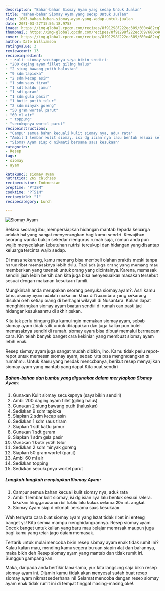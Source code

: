 ```yaml
---
description: "Bahan-bahan Siomay Ayam yang sedap Untuk Jualan"
title: "Bahan-bahan Siomay Ayam yang sedap Untuk Jualan"
slug: 1063-bahan-bahan-siomay-ayam-yang-sedap-untuk-jualan
date: 2021-03-27T15:56:18.975Z
image: https://img-global.cpcdn.com/recipes/8f91298f222ec309/680x482cq70/siomay-ayam-foto-resep-utama.jpg
thumbnail: https://img-global.cpcdn.com/recipes/8f91298f222ec309/680x482cq70/siomay-ayam-foto-resep-utama.jpg
cover: https://img-global.cpcdn.com/recipes/8f91298f222ec309/680x482cq70/siomay-ayam-foto-resep-utama.jpg
author: Kate Williamson
ratingvalue: 3
reviewcount: 13
recipeingredient:
- " Kulit siomay secukupnya saya bikin sendiri"
- "200 daging ayam fillet giling halus"
- "2 siung bawang putih haluskan"
- "9 sdm tapioka"
- "2 sdm kecap asin"
- "1 sdm saus tiram"
- "1 sdt kaldu jamur"
- "1 sdt garam"
- "1 sdm gula pasir"
- "1 butir putih telur"
- "2 sdm minyak goreng"
- "50 gram wortel parut"
- "60 ml air"
- " topping"
- "secukupnya wortel parut"
recipeinstructions:
- "Campur semua bahan kecuali kulit siomay nya, aduk rata"
- "Ambil 1 lembar kulit siomay, isi dg isian nya lalu bentuk sesuai selera. lakukan hingga adonan isi habis lalu kukus selama 20mnt. angkat"
- "Siomay Ayam siap d nikmati bersama saus kesukaan"
categories:
- Resep
tags:
- siomay
- ayam

katakunci: siomay ayam 
nutrition: 265 calories
recipecuisine: Indonesian
preptime: "PT38M"
cooktime: "PT51M"
recipeyield: "1"
recipecategory: Lunch

---
```



![Siomay Ayam](https://img-global.cpcdn.com/recipes/8f91298f222ec309/680x482cq70/siomay-ayam-foto-resep-utama.jpg)

Selaku seorang ibu, mempersiapkan hidangan mantab kepada keluarga adalah hal yang sangat menyenangkan bagi kamu sendiri. Kewajiban seorang  wanita bukan sekedar mengurus rumah saja, namun anda pun wajib menyediakan kebutuhan nutrisi tercukupi dan hidangan yang disantap keluarga tercinta wajib sedap.

Di masa  sekarang, kamu memang bisa membeli olahan praktis meski tanpa harus ribet memasaknya lebih dulu. Tapi ada juga orang yang memang mau memberikan yang terenak untuk orang yang dicintainya. Karena, memasak sendiri jauh lebih bersih dan kita juga bisa menyesuaikan masakan tersebut sesuai dengan makanan kesukaan famili. 



Mungkinkah anda merupakan seorang penyuka siomay ayam?. Asal kamu tahu, siomay ayam adalah makanan khas di Nusantara yang sekarang disukai oleh setiap orang di berbagai wilayah di Nusantara. Kalian dapat menghidangkan siomay ayam buatan sendiri di rumah dan pasti jadi hidangan kesukaanmu di akhir pekan.

Kita tak perlu bingung jika kamu ingin memakan siomay ayam, sebab siomay ayam tidak sulit untuk didapatkan dan juga kalian pun boleh memasaknya sendiri di rumah. siomay ayam bisa dibuat memalui bermacam cara. Kini telah banyak banget cara kekinian yang membuat siomay ayam lebih enak.

Resep siomay ayam juga sangat mudah dibikin, lho. Kamu tidak perlu repot-repot untuk memesan siomay ayam, sebab Kita bisa menghidangkan di rumahmu. Untuk Kamu yang hendak mencobanya, berikut resep menyajikan siomay ayam yang mantab yang dapat Kita buat sendiri.

<!--inarticleads1-->

##### Bahan-bahan dan bumbu yang digunakan dalam menyiapkan Siomay Ayam:

1. Gunakan  Kulit siomay secukupnya (saya bikin sendiri)
1. Ambil 200 daging ayam fillet (giling halus)
1. Gunakan 2 siung bawang putih (haluskan)
1. Sediakan 9 sdm tapioka
1. Siapkan 2 sdm kecap asin
1. Sediakan 1 sdm saus tiram
1. Siapkan 1 sdt kaldu jamur
1. Gunakan 1 sdt garam
1. Siapkan 1 sdm gula pasir
1. Gunakan 1 butir putih telur
1. Sediakan 2 sdm minyak goreng
1. Siapkan 50 gram wortel (parut)
1. Ambil 60 ml air
1. Sediakan  topping
1. Sediakan secukupnya wortel parut




<!--inarticleads2-->

##### Langkah-langkah menyiapkan Siomay Ayam:

1. Campur semua bahan kecuali kulit siomay nya, aduk rata
1. Ambil 1 lembar kulit siomay, isi dg isian nya lalu bentuk sesuai selera. lakukan hingga adonan isi habis lalu kukus selama 20mnt. angkat
1. Siomay Ayam siap d nikmati bersama saus kesukaan




Wah ternyata cara buat siomay ayam yang lezat tidak ribet ini enteng banget ya! Kita semua mampu menghidangkannya. Resep siomay ayam Cocok banget untuk kalian yang baru mau belajar memasak maupun juga bagi kamu yang telah jago dalam memasak.

Tertarik untuk mulai mencoba bikin resep siomay ayam enak tidak rumit ini? Kalau kalian mau, mending kamu segera buruan siapin alat dan bahannya, maka bikin deh Resep siomay ayam yang mantab dan tidak rumit ini. Sungguh gampang kan. 

Maka, daripada anda berfikir lama-lama, yuk kita langsung saja bikin resep siomay ayam ini. Dijamin kamu tiidak akan menyesal sudah buat resep siomay ayam nikmat sederhana ini! Selamat mencoba dengan resep siomay ayam enak tidak rumit ini di tempat tinggal masing-masing,oke!.

